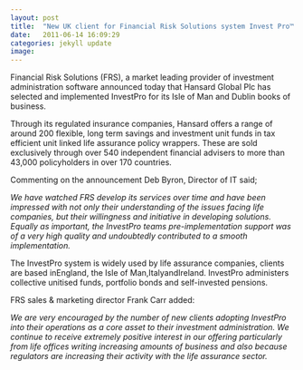 ```yaml
---
layout: post
title:  "New UK client for Financial Risk Solutions system Invest Pro™."
date:   2011-06-14 16:09:29
categories: jekyll update
image: 
---
```


Financial Risk Solutions (FRS), a market leading provider of investment administration software announced today that Hansard Global Plc has selected and implemented InvestPro for its Isle of Man and Dublin books of business.

Through its regulated insurance companies, Hansard offers a range of around 200 flexible, long term savings and investment unit funds in tax efficient unit linked life assurance policy wrappers. These are sold exclusively through over 540 independent financial advisers to more than 43,000 policyholders in over 170 countries.

Commenting on the announcement Deb Byron, Director of IT said;

*We have watched FRS develop its services over time and have been impressed with not only their understanding of the issues facing life companies, but their willingness and initiative in developing solutions. Equally as important, the InvestPro teams pre-implementation support was of a very high quality and undoubtedly contributed to a smooth implementation.*

The InvestPro system is widely used by life assurance companies, clients are based inEngland, the Isle of Man,ItalyandIreland. InvestPro administers collective unitised funds, portfolio bonds and self-invested pensions.

FRS sales & marketing director Frank Carr added:

*We are very encouraged by the number of new clients adopting InvestPro into their operations as a core asset to their investment administration. We continue to receive extremely positive interest in our offering particularly from life offices writing increasing amounts of business and also because regulators are increasing their activity with the life assurance sector.*


